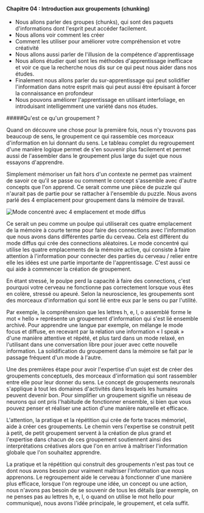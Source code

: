 #### Chapitre 04 : Introduction aux groupements (chunking)

* Nous allons parler des groupes (chunks), qui sont des paquets d'informations dont l'esprit peut accéder facilement. 
* Nous allons voir comment les créer
* Comment les utiliser pour améliorer votre compréhension et votre créativité
* Nous allons aussi parler de l'illusion de la compétence d'apprentissage 
* Nous allons étudier quel sont les méthodes d'apprentissage inefficace et voir ce que la recherche nous dis sur ce qui peut nous aider dans nos études.
* Finalement nous allons parler du sur-apprentissage qui peut solidifier l'information dans notre esprit mais qui peut aussi être épuisant à forcer la connaissance en profondeur
* Nous pouvons améliorer l'apprentissage en utilisant interfoliage, en introduisant intelligemment une variété dans nos études.

#####Qu'est ce qu'un groupement ?

Quand on découvre une chose pour la première fois, nous n'y trouvons pas beaucoup de sens, le groupement ce qui rassemble ces morceaux d'information en lui donnant du sens. Le tableau complet du regroupement d'une manière logique permet de s'en souvenir plus facilement et permet aussi de l'assembler dans le groupement plus large du sujet que nous essayons d'apprendre.

Simplement mémoriser un fait hors d'un contexte ne permet pas vraiment de savoir ce qu'il se passe ou comment le concept s'assemble avec d'autre concepts que l'on apprend. Ce serait comme une pièce de puzzle qui n'aurait pas de partie pour se rattacher à l'ensemble du puzzle. Nous avons parlé des 4 emplacement pour groupement dans la mémoire de travail.


![Mode concentré avec 4 emplacement et mode diffus](focus-diffuse)


Ce serait un peu comme un poulpe qui utiliserait ces quatre emplacement de la mémoire à courte terme pour faire des connections avec l'information que nous avons dans différentes partie du cerveau. Cela est différent du mode diffus qui crée des connections aléatoires. Le mode concentré qui utilise les quatre emplacements de la mémoire active, qui consiste à faire attention à l'information pour connecter des parties du cerveau / relier entre elle les idées est une partie importante de l'apprentissage. C'est aussi ce qui aide à commencer la création de groupement.

En étant stressé, le poulpe perd la capacité à faire des connections, c'est pourquoi votre cerveau ne fonctionne pas correctement lorsque vous êtes en colère, stressé ou apeuré. Selon la neuroscience, les groupements sont des morceaux d'information qui sont lié entre eux par le sens ou par l'utilité. 

Par exemple, la compréhension que les lettres h, e, l, o assemblé forme le mot « hello » représente un groupement d'information qui s'est lié ensemble archivé. Pour apprendre une langue par exemple, on mélange le mode focus et diffuse, en recevant par la relation une information « I speak » d'une manière attentive et répété, et plus tard dans un mode relaxé, en l'utilisant dans une conversation libre pour jouer avec cette nouvelle information. La solidification du groupement dans la mémoire se fait par le passage fréquent d'un mode à l'autre.

Une des premières étape pour avoir l'expertise d'un sujet est de créer des groupements conceptuels, des morceaux d'information qui sont rassembler entre elle pour leur donner du sens. Le concept de groupements neuronals s'applique à tout les domaines d'activités dans lesquels les humains peuvent devenir bon. Pour simplifier un groupement signifie un réseau de neurons qui ont pris l'habitude de fonctionner ensemble, si bien que vous pouvez penser et réaliser une action d'une manière naturelle et efficace.

L'attention, la pratique et la répétition qui crée de forte traces mémoriel, aide à créer ces groupements. Le chemin vers l'expertise se construit petit à petit, de petit groupement servent à la création de plus grand et l'expertise dans chacun de ces groupement soutiennent ainsi des interprétations créatives alors que l'on en arrive à maîtriser l'information globale que l'on souhaitez apprendre.

La pratique et la répétition qui construit des groupements n'est pas tout ce dont nous avons besoin pour vraiment maîtriser l'information que nous apprenons. Le regroupement aide le cerveau à fonctionner d'une manière plus efficace, lorsque l'on regroupe une idée, un concept ou une action, nous n'avons pas besoin de se souvenir de tous les détails (par exemple, on ne penses pas au lettres h, e, l, o quand on utilise le mot hello pour communique), nous avons l'idée principale, le groupement, et cela suffit.

